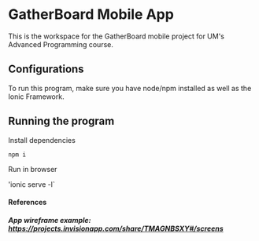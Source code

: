 # GatherBoard Mobile App

This is the workspace for the GatherBoard mobile project for UM's Advanced Programming course. 

## Configurations
To run this program, make sure you have node/npm installed as well as the Ionic Framework.

## Running the program
Install dependencies

`npm i` 

Run in browser

'ionic serve -l`

#### References
##### App wireframe example: https://projects.invisionapp.com/share/TMAGNBSXY#/screens

